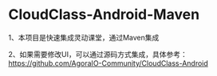 # CloudClass-Android-Maven

1、本项目是快速集成灵动课堂，通过Maven集成

2、如果需要修改UI，可以通过源码方式集成，具体参考：https://github.com/AgoraIO-Community/CloudClass-Android

